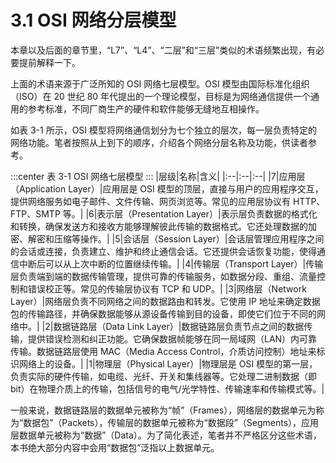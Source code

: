 # 3.1 OSI 网络分层模型

本章以及后面的章节里，“L7”、“L4”、“二层”和“三层”类似的术语频繁出现，有必要提前解释一下。

上面的术语来源于广泛所知的 OSI 网络七层模型。OSI 模型由国际标准化组织（ISO）在 20 世纪 80 年代提出的一个理论模型，目标是为网络通信提供一个通用的参考标准，不同厂商生产的硬件和软件能够无缝地互相操作。

如表 3-1 所示，OSI 模型将网络通信划分为七个独立的层次，每一层负责特定的网络功能。笔者按照从上到下的顺序，介绍各个网络分层名称及功能，供读者参考。

:::center
表 3-1 OSI 网络七层模型
:::
|层级|名称|含义|
|:--|:--|:--|
|7|应用层（Application Layer）|应用层是 OSI 模型的顶层，直接与用户的应用程序交互，提供网络服务如电子邮件、文件传输、网页浏览等。常见的应用层协议有 HTTP、FTP、SMTP 等。|
|6|表示层（Presentation Layer）|表示层负责数据的格式化和转换，确保发送方和接收方能够理解彼此传输的数据格式。它还处理数据的加密、解密和压缩等操作。|
|5|会话层（Session Layer）|会话层管理应用程序之间的会话或连接，负责建立、维护和终止通信会话。它还提供会话恢复功能，使得通信中断后可以从上次中断的位置继续传输。|
|4|传输层（Transport Layer）|传输层负责端到端的数据传输管理，提供可靠的传输服务，如数据分段、重组、流量控制和错误校正等。常见的传输层协议有 TCP 和 UDP。|
|3|网络层（Network Layer）|网络层负责不同网络之间的数据路由和转发。它使用 IP 地址来确定数据包的传输路径，并确保数据能够从源设备传输到目的设备，即使它们位于不同的网络中。|
|2|数据链路层（Data Link Layer）|数据链路层负责节点之间的数据传输，提供错误检测和纠正功能。它确保数据帧能够在同一局域网（LAN）内可靠传输。数据链路层使用 MAC（Media Access Control，介质访问控制）地址来标识网络上的设备。|
|1|物理层（Physical Layer）|物理层是 OSI 模型的第一层，负责实际的硬件传输，如电缆、光纤、开关和集线器等。它处理二进制数据（即 bit）在物理介质上的传输，包括信号的电气/光学特性、传输速率和传输模式等。|

一般来说，数据链路层的数据单元被称为“帧”（Frames），网络层的数据单元为称为“数据包”（Packets），传输层的数据单元被称为“数据段”（Segments），应用层数据单元被称为“数据”（Data）。为了简化表述，笔者并不严格区分这些术语，本书绝大部分内容中会用“数据包”泛指以上数据单元。

